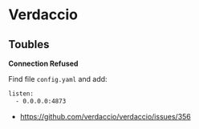 # Verdaccio

## Toubles

**Connection Refused**

Find file `config.yaml` and add:

```bash 
listen:
  - 0.0.0.0:4873
```

- https://github.com/verdaccio/verdaccio/issues/356

